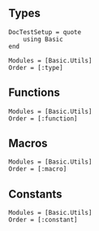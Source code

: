 ## Types

```@meta
DocTestSetup = quote
    using Basic
end
```

```@autodocs
Modules = [Basic.Utils]
Order = [:type]
```

## Functions

```@autodocs
Modules = [Basic.Utils]
Order = [:function]
```

## Macros

```@autodocs
Modules = [Basic.Utils]
Order = [:macro]
```

## Constants

```@autodocs
Modules = [Basic.Utils]
Order = [:constant]
```